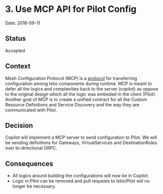 # 3. Use MCP API for Pilot Config

Date: 2018-09-11

## Status

Accepted

## Context

Mesh Configuration Protocol (MCP) is a [protocol](https://github.com/istio/api/tree/master/mcp) for transferring configuration among Istio components during runtime. MCP is meant to defer all the logics and complexities back to the server (copilot) as oppose to the original design which all the logic was embeded in the client (Pilot). Another goal of MCP is to create a unified contract for all the Custom Resource Definitions and Service Discovery and the way they are communicated with Pilot.

## Decision

Copilot will implement a MCP server to send configuration to Pilot. We will be sending definitions for Gateways, VirtualServices and DestinationRules over bi-directional GRPC. 

## Consequences

- All logics around building the configurations will now be in Copilot.
- Logic in Pilot can be removed and pull requests to Istio/Pilot will no longer be necessary.
